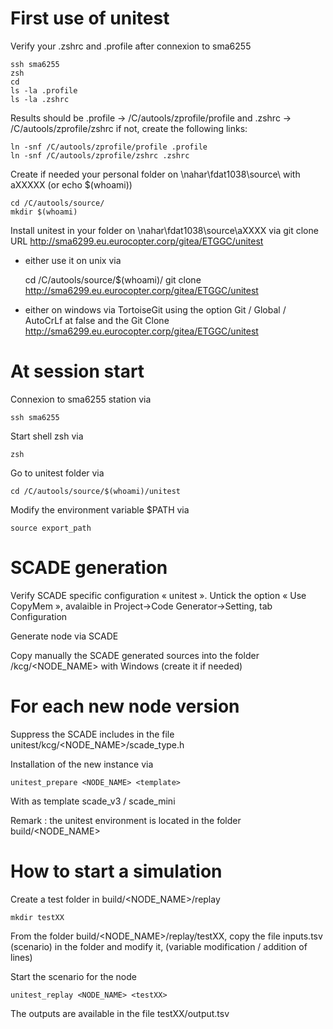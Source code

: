 # First use of unitest

Verify your .zshrc and .profile after connexion to sma6255

	ssh sma6255
	zsh
	cd
	ls -la .profile
	ls -la .zshrc

Results should be .profile -> /C/autools/zprofile/profile and .zshrc -> /C/autools/zprofile/zshrc
if not, create the following links:

	ln -snf /C/autools/zprofile/profile .profile 
	ln -snf /C/autools/zprofile/zshrc .zshrc 

Create if needed your personal folder on \\nahar\fdat1038\source\ with aXXXXX (or echo $(whoami))

	cd /C/autools/source/
	mkdir $(whoami)

Install unitest in your folder on \\nahar\fdat1038\source\aXXXX via git clone
URL http://sma6299.eu.eurocopter.corp/gitea/ETGGC/unitest
* either use it on unix via

	cd /C/autools/source/$(whoami)/
	git clone http://sma6299.eu.eurocopter.corp/gitea/ETGGC/unitest
	
* either on windows via TortoiseGit using the option Git / Global / AutoCrLf at false and the Git Clone http://sma6299.eu.eurocopter.corp/gitea/ETGGC/unitest

# At session start

Connexion to sma6255 station via

	ssh sma6255

Start shell zsh via

	zsh

Go to unitest folder via

	cd /C/autools/source/$(whoami)/unitest

Modify the environment variable $PATH via

	source export_path

# SCADE generation 

Verify SCADE specific configuration « unitest ».
Untick the option « Use CopyMem », avalaible in Project->Code Generator->Setting, tab Configuration

Generate node via SCADE

Copy manually the SCADE generated sources into the folder /kcg/<NODE_NAME> with Windows (create it if needed)

# For each new node version

Suppress the SCADE includes in the file unitest/kcg/<NODE_NAME>/scade_type.h

Installation of the new instance via

	unitest_prepare <NODE_NAME> <template>

With as template scade_v3 / scade_mini

Remark : the unitest environment is located in the folder build/<NODE_NAME>

# How to start a simulation

Create a test folder in build/<NODE_NAME>/replay

	mkdir testXX

From the folder build/<NODE_NAME>/replay/testXX, copy the file inputs.tsv (scenario) in the folder and modify it, (variable modification / addition of lines)

Start the scenario for the node

	unitest_replay <NODE_NAME> <testXX>

The outputs are available in the file testXX/output.tsv
